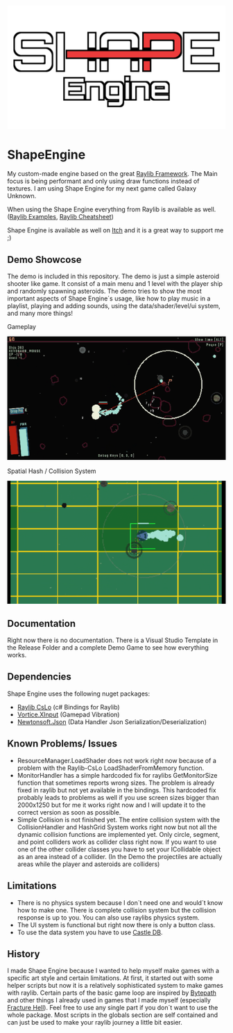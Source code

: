 ![](final/title/shape-engine-main5.png)
# ShapeEngine
My custom-made engine based on the great [Raylib Framework](https://www.raylib.com/examples.html). The Main focus is being performant and only using draw functions instead of textures. I am using Shape Engine for my next game called Galaxy Unknown.

When using the Shape Engine everything from Raylib is available as well. ([Raylib Examples](https://www.raylib.com/examples.html), [Raylib Cheatsheet](https://www.raylib.com/cheatsheet/raylib_cheatsheet_v4.0.pdf))

Shape Engine is available as well on [Itch](https://solobytegames.itch.io/shape-engine) and it is a great way to support me ;)


## Demo Showcose
The demo is included in this repository. The demo is just a simple asteroid shooter like game. It consist of a main menu and 1 level with the player ship and randomly spawning asteroids. The demo tries to show the most important aspects of Shape Engine´s usage, like how to play music in a playlist, playing and adding sounds, using the data/shader/level/ui system, and many more things!

Gameplay

![Gameplay](media/gameplay-short01.gif)

Spatial Hash / Collision System

![](media/simpleCollision-short-cropped01.gif)

## Documentation
Right now there is no documentation.  There is a Visual Studio Template in the Release Folder and a complete Demo Game to see how everything works.

## Dependencies
Shape Engine uses the following nuget packages:

- [Raylib CsLo](https://github.com/NotNotTech/Raylib-CsLo) (c# Bindings for Raylib)
- [Vortice.XInput](https://www.nuget.org/packages/Vortice.XInput) (Gamepad Vibration)
- [Newtonsoft.Json](https://www.nuget.org/packages/Newtonsoft.Json) (Data Handler Json Serialization/Deserialization)


## Known Problems/ Issues
- ResourceManager.LoadShader does not work right now because of a problem with the Raylib-CsLo LoadShaderFromMemory function.
- MonitorHandler has a simple hardcoded fix for raylibs GetMonitorSize function that sometimes reports wrong sizes. The problem is already fixed in raylib but not yet available in the bindings. This hardcoded fix probably leads to problems as well if you use screen sizes bigger than 2000x1250 but for me it works right now and I will update it to the correct version as soon as possible.
- Simple Collision is not finished yet. The entire collision system with the CollisionHandler and HashGrid System works right now but not all the dynamic collision functions are implemented yet. Only circle, segment, and point colliders work as collider class right now. If you want to use one of the other collider classes you have to set your ICollidable object as an area instead of a collider. (In the Demo the projectiles are actually areas while the player and asteroids are colliders)

## Limitations
- There is no physics system because I don´t need one and would´t know how to make one. There is complete collision system but the collision response is up to you. You can also use raylibs physics system.
- The UI system is functional but right now there is only a button class.
- To use the data system you have to use [Castle DB](http://castledb.org).

## History
I made Shape Engine because I wanted to help myself make games with a specific art style and certain limitations. At first, it started out with some helper scripts but now it is a relatively sophisticated system to make games with raylib. Certain parts of the basic game loop are inspired by [Bytepath](https://github.com/a327ex/BYTEPATH) and other things I already used in games that I made myself (especially [Fracture Hell](https://store.steampowered.com/app/1713770/Fracture_Hell)). 
Feel free to use any single part if you don´t want to use the whole package. Most scripts in the globals section are self contained and can just be used to make your raylib journey a little bit easier.
